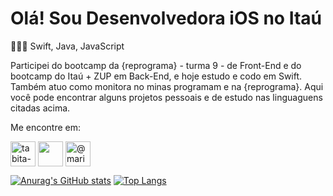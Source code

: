 # Olá! Sou Desenvolvedora iOS no Itaú

👩🏽‍💻  Swift, Java, JavaScript

Participei do bootcamp da {reprograma} - turma 9 - de Front-End e do bootcamp do Itaú + ZUP em Back-End, e hoje estudo e codo em Swift. Também atuo como monitora no minas programam e na {reprograma}. 
Aqui você pode encontrar alguns projetos pessoais e de estudo nas linguaguens citadas acima.

Me encontre em:
<p align="left">
<a href="https://linkedin.com/in/tabita-barbosa" target="blank"><img align="center" src="https://img-premium.flaticon.com/png/512/25/25320.png?token=exp=1621218284~hmac=def986aef4599fac5dfa79d8bbeb205a" alt="tabita-barbosa" height="40" width="40"/></a>
<a href="https://www.behance.net/tabitabarbosa" target="blank"><img align="center" src="https://img-premium.flaticon.com/png/512/254/254383.png?token=exp=1621218142~hmac=68c82ce6e85b0806d3da550cff3b5246" height="40" width="40"/></a>
<a href="https://instagram.com/mari4_bunit4" target="blank"><img align="center" src="https://img-premium.flaticon.com/png/512/1400/1400829.png?token=exp=1621218102~hmac=705e75b87d3e7f7cb233ca1ad28d08af" alt="@mari4_bunit4" height="40" width="40" /></a>
</p>

[![Anurag's GitHub stats](https://github-readme-stats.vercel.app/api?username=tabita-barbosa&theme=radical&show_icons=true&count_private=true&hide=prs,issues,contribs&hide_title=true)](https://github.com/tabita-barbosa/github-readme-stats)
[![Top Langs](https://github-readme-stats.vercel.app/api/top-langs/?username=anuraghazra&layout=compact)](https://github.com/anuraghazra/github-readme-stats)

